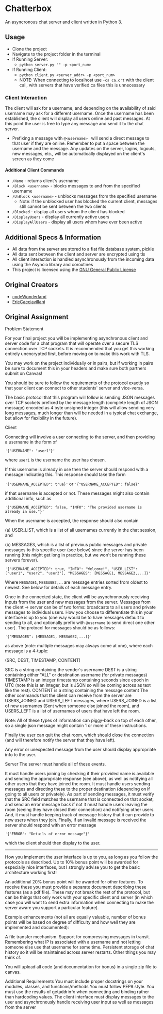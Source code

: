 # Chatterbox
An asyncronous chat server and client written in Python 3.

## Usage
- Clone the project
- Navigate to the project folder in the terminal
- If Running Server:
    - `python server.py "" -p <port_num>`
- If Running Client:
    - `python client.py <server_addr> -p <port_num>`
    - NOTE: When connecting to localhost use `-ca ca.crt` with the client call, with servers that have verified ca files this is unnecessary

### Client Interaction
The client will ask for a username, and depending on the availability of said username may ask for a different username.
Once the username has been established, the client will display all users online and past messages.
At this point the user is free to type any message and send it to the chat server.
- Prefixing a message with `@<username> ` will send a direct message to that user if they are online. Remember to put a space between the username and the message.
Any updates on the server, logins, logouts, new messages, etc., will be automatically displayed on the client's screen as they come

#### Additional Client Commands
- `/Name` - returns client's username
- `/Block <username>` - blocks messages to and from the specified username
- `/UnBlock <username>` - unblocks messages from the specified username
    - Note: if the unblocked user has blocked the current client, messages still cannot be sent between the two clients
- `/Blocked` - display all users whom the client has blocked
- `/DisplayUsers` - display all currently active users
- `/DisplayAllUsers` - display all users whom have ever been active

## Additional Specs & Information
- All data from the server are stored to a flat file database system, pickle
- All data sent between the client and server are encrypted using tls
- All client interaction is handled asynchronously from the incoming data using the Asyncio library and coroutines
- This project is licensed using the [GNU General Public License](https://www.gnu.org/licenses/gpl-3.0.en.html)

## Original Creators
- [codeWonderland](https://github.com/codeWonderland)
- [EricCacciavillani](https://github.com/EricCacciavillani)

## Original Assignment
Problem Statement

For your final project you will be implementing asynchronous client and server code for a chat program that will operate over a secure TLS connection over TCP sockets.  It is recommended that you get this working entirely unencrypted first, before moving on to make this work with TLS.

 

You may work on the project individually or in pairs, but if working in pairs be sure to document this in your headers and make sure both partners submit on Canvas!

You should be sure to follow the requirements of the protocol exactly so that your client can connect to other students' server and vice-versa.

The basic protocol that this program will follow is sending JSON messages over TCP sockets prefixed by the message length (complete length of JSON message) encoded as 4 byte unsigned integer (this will allow sending very long messages, much longer than will be needed in a typical chat exchange, but allow for flexibility in the future). 

Client

Connecting will involve a user connecting to the server, and then providing a username in the form of

`'{"USERNAME": "user1"}'`

where `user1` is the username the user has chosen.

If this username is already in use then the server should respond with a message indicating this.  This response should take the form

`'{"USERNAME_ACCEPTED": true}'` or `'{"USERNAME_ACCEPTED": false}'`

if that username is accepted or not.  These messages might also contain additional info, such as

`'{"USERNAME_ACCEPTED": false, "INFO": "The provided username is already in use."}'`

When the username is accepted, the response should also contain

(a) USER_LIST, which is a list of all usernames currently in the chat session, and

(b) MESSAGES, which is a list of previous public messages and private messages to this specific user (see below) since the server has been running (this might get long in practice, but we won't be running these servers forever). 

`'{"USERNAME_ACCEPTED": true, "INFO": "Welcome!", "USER_LIST": ["user1", "user2", "user3"], "MESSAGES": [MESSAGE1, MESSAGE2,...]}'`

Where `MESSAGE1`, `MESSAGE2`, ... are message entries sorted from oldest to newest.  See below for details of each message entry.

Once in the connected state, the client will be asynchronously receiving inputs from the user and new messages from the server.  Messages from the client -> server can be of two forms: broadcasts to all users and private messages to individual users.  How you choose to differentiate this in your interface is up to you (one way would be to have messages default to sending to all, and optionally prefix with `@username` to send direct one other user).  The protocol for messages should be as follows:

`'{"MESSAGES": [MESSAGE1, MESSAGE2,...]}'`

as above (note: multiple messages may always come at one), where each message is a 4-tuple:

(SRC, DEST, TIMESTAMP, CONTENT)

SRC is a string containing the sender's username
DEST is a string containing either "ALL" or destination username (for private messages)
TIMESTAMP is an integer timestamp containing seconds since epoch in UTC (note this is an integer, but is JSON so will be coming across as text like the rest).
CONTENT is a string containing the message content
The other commands that the client can receive from the server are USERS_JOINED and USERS_LEFT messages, where USERS_JOINED is a list of new usernames (Sent when someone else joined the room), and USERS_LEFT is a list of usernames of users that have left the room.

Note: All of these types of information can piggy-back on top of each other, so a single json message might contain 1 or more of these instructions.

Finally the user can quit the chat room, which should close the connection (and will therefore notify the server that they have left).

Any error or unexpected message from the user should display appropriate info to the user.

Server
The server must handle all of these events. 

It must handle users joining by checking if their provided name is available and sending the appropriate response (see above), as well as notifying all other users that they have joined the room. 
It must handle users sending messages and directing these to the proper destination (depending on if going to all users or privately). 
As part of sending messages, it must verify that the SRC field matches the username that is connected on that socket, and send an error message back if not
It must handle users leaving the room (seeing they have closed their connection) and notifying other users. 
And, it must handle keeping track of message history that it can provide to new users when they join.
Finally, if an invalid message is received the server should respond with an error message

`'{"ERROR": "Details of error message"}'`

which the client should then display to the user.

---------------------

How you implement the user interface is up to you, as long as you follow the protocols as described.  Up to 10% bonus point will be awarded for especially nice interfaces, but I strongly advise you to get the basic architecture working first!

An additional 20% bonus point will be awarded for other features.  To receive these you must provide a separate document describing these features (as a pdf file).  These may not break the rest of the protocol, but can be things that only work with your specific client and server (in which case you will want to send extra information when connecting to make the server aware you support a particular feature). 

Example enhancements (not all are equally valuable, number of bonus points will be based on degree of difficulty and how well they are implemented and documented):

A file transfer mechanism.
Support for compressing messages in transit.
Remembering what IP is associated with a username and not letting someone else use that username for some time.
Persistent storage of chat history so it will be maintained across server restarts.
Other things you may think of.
 

You will upload all code (and documentation for bonus) in a single zip file to canvas.

 

Additional Requirements
You must include proper docstrings on your modules, classes, and functions/methods
You must follow PEP8 style.
You must use the results of getaddrinfo when connecting and binding rather than hardcoding values.
The client interface must display messages to the user and asynchronously handle receiving user input as well as messages from the server

